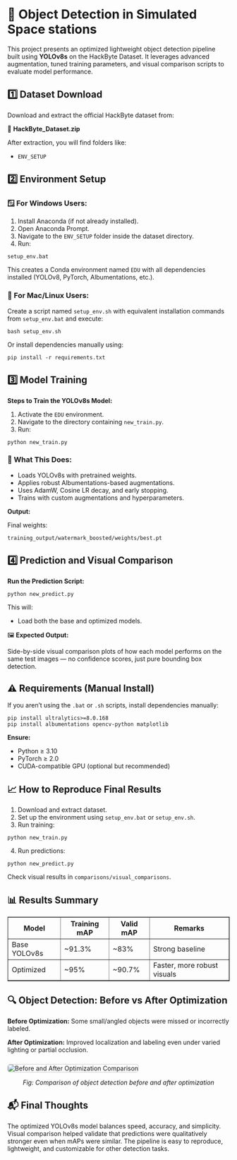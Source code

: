 <h1>🚀 Object Detection in Simulated Space stations</h1>

<p>
    This project presents an optimized lightweight object detection pipeline built using <strong>YOLOv8s</strong> on the HackByte Dataset.
    It leverages advanced augmentation, tuned training parameters, and visual comparison scripts to evaluate model performance.
</p>

<h2>1️⃣ Dataset Download</h2>
<p>
    Download and extract the official HackByte dataset from:
</p>
<p>🔗 <strong>HackByte_Dataset.zip</strong></p>
<p>After extraction, you will find folders like:</p>
<ul>
    <li><code>ENV_SETUP</code></li>
</ul>

<h2>2️⃣ Environment Setup</h2>

<h3>🪟 For Windows Users:</h3>
<ol>
    <li>Install Anaconda (if not already installed).</li>
    <li>Open Anaconda Prompt.</li>
    <li>Navigate to the <code>ENV_SETUP</code> folder inside the dataset directory.</li>
    <li>Run:</li>
</ol>
<pre><code>setup_env.bat</code></pre>
<p>This creates a Conda environment named <code>EDU</code> with all dependencies installed (YOLOv8, PyTorch, Albumentations, etc.).</p>

<h3>🐧 For Mac/Linux Users:</h3>
<p>Create a script named <code>setup_env.sh</code> with equivalent installation commands from <code>setup_env.bat</code> and execute:</p>
<pre><code>bash setup_env.sh</code></pre>
<p>Or install dependencies manually using:</p>
<pre><code>pip install -r requirements.txt</code></pre>

<h2>3️⃣ Model Training</h2>
<p><strong>Steps to Train the YOLOv8s Model:</strong></p>
<ol>
    <li>Activate the <code>EDU</code> environment.</li>
    <li>Navigate to the directory containing <code>new_train.py</code>.</li>
    <li>Run:</li>
</ol>
<pre><code>python new_train.py</code></pre>

<h3>🔧 What This Does:</h3>
<ul>
    <li>Loads YOLOv8s with pretrained weights.</li>
    <li>Applies robust Albumentations-based augmentations.</li>
    <li>Uses AdamW, Cosine LR decay, and early stopping.</li>
    <li>Trains with custom augmentations and hyperparameters.</li>
</ul>

<p><strong>Output:</strong></p>
<p>Final weights:</p>
<pre><code>training_output/watermark_boosted/weights/best.pt</code></pre>

<h2>4️⃣ Prediction and Visual Comparison</h2>
<p><strong>Run the Prediction Script:</strong></p>
<pre><code>python new_predict.py</code></pre>

<p>This will:</p>
<ul>
    <li>Load both the base and optimized models.</li>
</ul>

<p>🖼️ <strong>Expected Output:</strong></p>
<p>Side-by-side visual comparison plots of how each model performs on the same test images — no confidence scores, just pure bounding box detection.</p>

<h2>⚠️ Requirements (Manual Install)</h2>
<p>If you aren’t using the <code>.bat</code> or <code>.sh</code> scripts, install dependencies manually:</p>
<pre><code>pip install ultralytics>=8.0.168
pip install albumentations opencv-python matplotlib</code></pre>

<p><strong>Ensure:</strong></p>
<ul>
    <li>Python ≥ 3.10</li>
    <li>PyTorch ≥ 2.0</li>
    <li>CUDA-compatible GPU (optional but recommended)</li>
</ul>

<h2>📈 How to Reproduce Final Results</h2>
<ol>
    <li>Download and extract dataset.</li>
    <li>Set up the environment using <code>setup_env.bat</code> or <code>setup_env.sh</code>.</li>
    <li>Run training:</li>
</ol>
<pre><code>python new_train.py</code></pre>
<ol start="4">
    <li>Run predictions:</li>
</ol>
<pre><code>python new_predict.py</code></pre>
<p>Check visual results in <code>comparisons/visual_comparisons</code>.</p>

<h2>📊 Results Summary</h2>
<table border="1" cellpadding="5" cellspacing="0">
    <tr>
        <th>Model</th>
        <th>Training mAP</th>
        <th>Valid mAP</th>
        <th>Remarks</th>
    </tr>
    <tr>
        <td>Base YOLOv8s</td>
        <td>~91.3%</td>
        <td>~83%</td>
        <td>Strong baseline</td>
    </tr>
    <tr>
        <td>Optimized</td>
        <td>~95%</td>
        <td>~90.7%</td>
        <td>Faster, more robust visuals</td>
    </tr>
</table>

<h2>🔍 Object Detection: Before vs After Optimization</h2>
<p><strong>Before Optimization:</strong> Some small/angled objects were missed or incorrectly labeled.</p>
<p><strong>After Optimization:</strong> Improved localization and labeling even under varied lighting or partial occlusion.</p>
<img src="Screenshot%202025-07-25%20134459.png" alt="Before and After Optimization Comparison" style="max-width: 100%; border: 1px solid #ccc; border-radius: 6px; margin-top: 10px;">

<p style="text-align: center; font-style: italic;">Fig: Comparison of object detection before and after optimization</p>


<h2>📬 Final Thoughts</h2>
<p>
    The optimized YOLOv8s model balances speed, accuracy, and simplicity.
    Visual comparison helped validate that predictions were qualitatively stronger even when mAPs were similar.
    The pipeline is easy to reproduce, lightweight, and customizable for other detection tasks.
</p>
